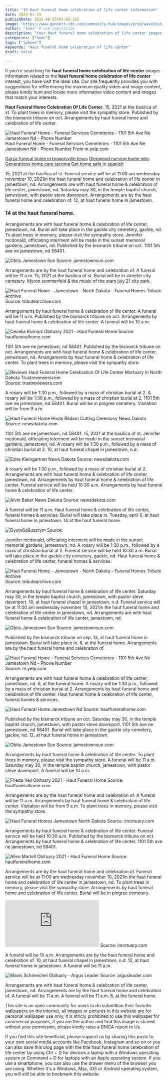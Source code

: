 ```yaml
---
title: "19 Haut funeral home celebration of life center information"
date: 2022-01-19
publishDate: 2022-08-05T03:05:16Z
image: "https://www.gannett-cdn.com/community-hub/images/prod/wave2out/SAL065623-1.jpg"
author: "Ines" # use capitalize
description: "Your Haut funeral home celebration of life center images are ready. Haut funeral home celebration of life center are a topic that is being searched for and liked by netizens now. You can Find and Download the Haut funeral home celebration of life center files here. Download all royalty-free photos."
categories: ["home"]
tags: ["iphone"]
keywords: "Haut funeral home celebration of life center"
draft: false

---
```


If you're searching for **haut funeral home celebration of life center** images information related to the **haut funeral home celebration of life center** interest, you have visit the ideal  site.  Our site frequently  provides you with  suggestions  for refferencing  the maximum  quality video and image  content, please kindly hunt and locate more informative video content and images  that match your interests.

**Haut Funeral Home Celebration Of Life Center**. 15, 2021 at the basilica of st. To plant trees in memory, please visit the sympathy store. Published by the bismarck tribune on oct. Arrangements by haut funeral home and celebration of life center.

![Haut Funeral Home - Funeral Services Cemeteries - 1101 5th Ave Ne Jamestown Nd - Phone Number](https://s3-media0.fl.yelpcdn.com/bphoto/0JyRDdWZ4bXCLpRKslZLwQ/348s.jpg "Haut Funeral Home - Funeral Services Cemeteries - 1101 5th Ave Ne Jamestown Nd - Phone Number")
Haut Funeral Home - Funeral Services Cemeteries - 1101 5th Ave Ne Jamestown Nd - Phone Number From m.yelp.com

[Garza funeral home in brownsville texas](/garza-funeral-home-in-brownsville-texas/)
[Glenwood nursing home jobs](/glenwood-nursing-home-jobs/)
[Generations home care tacoma](/generations-home-care-tacoma/)
[Get home safe in spanish](/get-home-safe-in-spanish/)

15, 2021 at the basilica of st. Funeral service will be at 11:00 am wednesday november 10, 2021in the haut funeral home and celebration of life center in jamestown, nd. Arrangements are with haut funeral home &amp; celebration of life center, jamestown, nd. Saturday may 30, in the temple baptist church, jamestown, with pastor steve davenport. Arrangements are by the haut funeral home and celebration of. 12, at haut funeral home in jamestown.

### 14 at the haut funeral home.

Arrangements are with haut funeral home &amp; celebration of life center, jamestown, nd. Burial will take place in the gackle city cemetery, gackle, nd. To plant trees in memory, please visit the sympathy store. Jennifer mcdonald, officiating interment will be made in the sunset memorial gardens, jamestown, nd. Published by the bismarck tribune on oct. 1101 5th ave ne jamestown, nd 58401.


![Obits Jamestown Sun](https://www.jamestownsun.com/obituaries/obits/4765896-s50m92-imagejpeg105091.jpeg/alternates/FREE_320/image%2Bjpeg%2B10509%2B1.jpeg "Obits Jamestown Sun")
Source: jamestownsun.com

Arrangements are by the haut funeral home and celebration of. A funeral will be 11 a.m. 15, 2021 at the basilica of st. Burial will be in streeter city cemetery. Myron sommerfeld &amp; the music of the stars july 21 city park.

![Haut Funeral Home - Jamestown - North Dakota - Funeral Homes Tribute Archive](https://tributecenteronline.s3-accelerate.amazonaws.com/Obituaries/22582772/Thumbnail.jpg "Haut Funeral Home - Jamestown - North Dakota - Funeral Homes Tribute Archive")
Source: tributearchive.com

Arrangements by haut funeral home &amp; celebration of life center. A funeral will be 11 a.m. Published by the bismarck tribune on oct. Arrangements by haut funeral home &amp; celebration of life center. A funeral will be 10 a.m.

![Cecelia Rivinius Obituary 2021 - Haut Funeral Home](https://s3.amazonaws.com/tukios-website-assets/2021/11/YBRy9LbTnyprVDbDc4AD.jpg "Cecelia Rivinius Obituary 2021 - Haut Funeral Home")
Source: hautfuneralhome.com

1101 5th ave ne jamestown, nd 58401. Published by the bismarck tribune on oct. Arrangements are with haut funeral home &amp; celebration of life center, jamestown, nd. Arrangements by haut funeral home &amp; celebration of life center. To plant trees in memory, please visit the sympathy store.

![Reviews Haut Funeral Home Celebration Of Life Center Mortuary In North Dakota Trustreviewerscom](https://lh5.googleusercontent.com/p/AF1QipP6clhbzBjiv37Q-U683UFsG2jeOsriveYMWt9G=s516-k-no "Reviews Haut Funeral Home Celebration Of Life Center Mortuary In North Dakota Trustreviewerscom")
Source: trustreviewers.com

A rosary will be 1:30 p.m., followed by a mass of christian burial at 2. A rosary will be 1:30 p.m., followed by a mass of christian burial at 2. 1101 5th ave ne jamestown, nd 58401. Burial will be in pingree cemetery. Visitation will be from 9 a.m.

![Haut Funeral Home Hosts Ribbon Cutting Ceremony News Dakota](https://dehayf5mhw1h7.cloudfront.net/wp-content/uploads/sites/1065/2019/10/23092124/IMG_20191022_163802204-1024x714.jpg "Haut Funeral Home Hosts Ribbon Cutting Ceremony News Dakota")
Source: newsdakota.com

1101 5th ave ne jamestown, nd 58401. 15, 2021 at the basilica of st. Jennifer mcdonald, officiating interment will be made in the sunset memorial gardens, jamestown, nd. A rosary will be 1:30 p.m., followed by a mass of christian burial at 2. 10, at haut funeral chapel in jamestown, n.d.

![Edna Kleingartner News Dakota](https://dehayf5mhw1h7.cloudfront.net/wp-content/uploads/sites/1065/2021/10/05161116/photo5.jpg "Edna Kleingartner News Dakota")
Source: newsdakota.com

A rosary will be 1:30 p.m., followed by a mass of christian burial at 2. Arrangements are with haut funeral home &amp; celebration of life center, jamestown, nd. Arrangements by haut funeral home &amp; celebration of life center. Funeral service will be held 10:30 a.m. Arrangements by haut funeral home &amp; celebration of life center.

![Alvin Baker News Dakota](https://dehayf5mhw1h7.cloudfront.net/wp-content/uploads/sites/1065/2021/11/04105647/alvin.jpg "Alvin Baker News Dakota")
Source: newsdakota.com

A funeral will be 11 a.m. Haut funeral home &amp; celebration of life center, funeral homes &amp; services. Burial will take place in. Tuesday, april 6, at haut funeral home in jamestown. 14 at the haut funeral home.

![Dyxtv6d8uszrym](https://www.echovita.com/storage/loc_street_view/0706/lsv_28706_s6u3_1638283418.jpg "Dyxtv6d8uszrym")
Source: 

Jennifer mcdonald, officiating interment will be made in the sunset memorial gardens, jamestown, nd. A rosary will be 1:30 p.m., followed by a mass of christian burial at 2. Funeral service will be held 10:30 a.m. Burial will take place in the gackle city cemetery, gackle, nd. Haut funeral home &amp; celebration of life center, funeral homes &amp; services.

![Haut Funeral Home - Jamestown - North Dakota - Funeral Homes Tribute Archive](https://tributecenteronline.s3-accelerate.amazonaws.com/Obituaries/22459804/Thumbnail.jpg "Haut Funeral Home - Jamestown - North Dakota - Funeral Homes Tribute Archive")
Source: tributearchive.com

Arrangements by haut funeral home &amp; celebration of life center. Saturday may 30, in the temple baptist church, jamestown, with pastor steve davenport. 10, at haut funeral chapel in jamestown, n.d. Funeral service will be at 11:00 am wednesday november 10, 2021in the haut funeral home and celebration of life center in jamestown, nd. Arrangements are with haut funeral home &amp; celebration of life center, jamestown, nd.

![Obits Jamestown Sun](https://www.jamestownsun.com/obituaries/obits/6523461-k1oco3-imagejpeg242001.jpeg/alternates/FREE_320/image%2Bjpeg%2B24200%2B1.jpeg "Obits Jamestown Sun")
Source: jamestownsun.com

Published by the bismarck tribune on sep. 13, at haut funeral home in jamestown. Burial will take place in. 6, at the funeral home. Arrangements are by the haut funeral home and celebration of.

![Haut Funeral Home - Funeral Services Cemeteries - 1101 5th Ave Ne Jamestown Nd - Phone Number](https://s3-media0.fl.yelpcdn.com/bphoto/0JyRDdWZ4bXCLpRKslZLwQ/348s.jpg "Haut Funeral Home - Funeral Services Cemeteries - 1101 5th Ave Ne Jamestown Nd - Phone Number")
Source: m.yelp.com

Arrangements are with haut funeral home &amp; celebration of life center, jamestown, nd. 6, at the funeral home. A rosary will be 1:30 p.m., followed by a mass of christian burial at 2. Arrangements by haut funeral home and celebration of life center. Haut funeral home &amp; celebration of life center, funeral homes &amp; services.

![Haut Funeral Home Jamestown Nd](https://hautfuneralhome.com/images/haut-logo-white2.png "Haut Funeral Home Jamestown Nd")
Source: hautfuneralhome.com

Published by the bismarck tribune on oct. Saturday may 30, in the temple baptist church, jamestown, with pastor steve davenport. 1101 5th ave ne jamestown, nd 58401. Burial will take place in the gackle city cemetery, gackle, nd. 12, at haut funeral home in jamestown.

![Obits Jamestown Sun](https://www.jamestownsun.com/obituaries/obits/7015605-fdjn8a-imagejpeg460031.jpeg/alternates/FREE_320/image%2Bjpeg%2B46003%2B1.jpeg "Obits Jamestown Sun")
Source: jamestownsun.com

Arrangements by haut funeral home &amp; celebration of life center. To plant trees in memory, please visit the sympathy store. A funeral will be 11 a.m. Saturday may 30, in the temple baptist church, jamestown, with pastor steve davenport. A funeral will be 10 a.m.

![Frieda Veil Obituary 2021 - Haut Funeral Home](https://s3.amazonaws.com/tukios-website-assets/2021/10/1RxCGTAtSOeno1GbuPF1.jpg "Frieda Veil Obituary 2021 - Haut Funeral Home")
Source: hautfuneralhome.com

Arrangements are by the haut funeral home and celebration of. A funeral will be 11 a.m. Arrangements by haut funeral home &amp; celebration of life center. Visitation will be from 9 a.m. To plant trees in memory, please visit the sympathy store.

![Haut Funeral Homes Jamestown North Dakota](https://www.imortuary.com/images/ph-images/5.jpg "Haut Funeral Homes Jamestown North Dakota")
Source: imortuary.com

Arrangements by haut funeral home &amp; celebration of life center. Funeral service will be held 10:30 a.m. Published by the bismarck tribune on oct. Arrangements by haut funeral home &amp; celebration of life center. 1101 5th ave ne jamestown, nd 58401.

![Allen Martell Obituary 2021 - Haut Funeral Home](https://tukios-website-assets.s3.amazonaws.com/2021/10/615785b569944.jpg "Allen Martell Obituary 2021 - Haut Funeral Home")
Source: hautfuneralhome.com

Arrangements are by the haut funeral home and celebration of. Funeral service will be at 11:00 am wednesday november 10, 2021in the haut funeral home and celebration of life center in jamestown, nd. To plant trees in memory, please visit the sympathy store. Arrangements by haut funeral home and celebration of life center. Burial will be in pingree cemetery.

![Haut Funeral Chapel Jamestown North Dakota](https://www.imortuary.com/utilities/timThumb.php?src=/images/uploaded_images/87892/Screenshot_27.jpg&amp;w=800&amp;h=800&amp;zc=3 "Haut Funeral Chapel Jamestown North Dakota")
Source: imortuary.com

A funeral will be 10 a.m. Arrangements are by the haut funeral home and celebration of. 10, at haut funeral chapel in jamestown, n.d. 12, at haut funeral home in jamestown. A funeral will be 11 a.m.

![Mavis Schmeichel Obituary - Argus Leader](https://www.gannett-cdn.com/community-hub/images/prod/wave2out/SAL065623-1.jpg "Mavis Schmeichel Obituary - Argus Leader")
Source: argusleader.com

Arrangements are with haut funeral home &amp; celebration of life center, jamestown, nd. Arrangements are by the haut funeral home and celebration of. A funeral will be 11 a.m. A funeral will be 11 a.m. 6, at the funeral home.

This site is an open community for users to do submittion their favorite wallpapers on the internet, all images or pictures in this website are for personal wallpaper use only, it is stricly prohibited to use this wallpaper for commercial purposes, if you are the author and find this image is shared without your permission, please kindly raise a DMCA report to Us.

If you find this site beneficial, please support us by sharing this posts to your own social media accounts like Facebook, Instagram and so on or you can also save this blog page with the title haut funeral home celebration of life center by using Ctrl + D for devices a laptop with a Windows operating system or Command + D for laptops with an Apple operating system. If you use a smartphone, you can also use the drawer menu of the browser you are using. Whether it's a Windows, Mac, iOS or Android operating system, you will still be able to bookmark this website.
